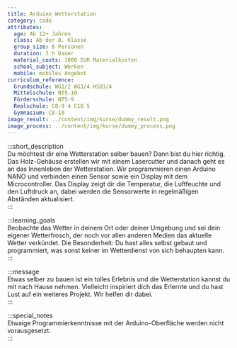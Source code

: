 ```yaml
---
title: Arduino Wetterstation
category: code
attributes:
  age: Ab 12+ Jahren
  class: Ab der 8. Klasse
  group_size: 6 Personen
  duration: 3 h Dauer
  material_costs: 1000 EUR Materialkosten
  school_subject: Werken
  mobile: mobiles Angebot
curriculum_reference:
  Grundschule: WG1/2 WG3/4 HSU3/4  
  Mittelschule: NT5-10
  Förderschule: NT5-9   
  Realschule: C8-9 4 C10 5
  Gymnasium: C8-10
image_result: ../content/img/kurse/dummy_result.png
image_process: ../content/img/kurse/dummy_process.png
---
```

:::short_description  
Du möchtest dir eine Wetterstation selber bauen? Dann bist du hier richtig. Das Holz-Gehäuse erstellen wir mit einem Lasercutter und danach geht es an das Innenleben der Wetterstation. Wir programmieren einen Arduino NANO und verbinden einen Sensor sowie ein Display mit dem Microcontroller. Das Display zeigt dir die Temperatur, die Luftfeuchte und den Luftdruck an, dabei werden die Sensorwerte in regelmäßigen Abständen aktualisiert.        
:::

:::learning_goals  
Beobachte das Wetter in deinem Ort oder deiner Umgebung und sei dein eigener Wetterfrosch, der noch vor allen anderen Medien das aktuelle Wetter verkündet. Die Besonderheit: Du hast alles selbst gebaut und programmiert, was sonst keiner im Wetterdienst von sich behaupten kann.              
:::

:::message  
Etwas selber zu bauen ist ein tolles Erlebnis und die Wetterstation kannst du mit nach Hause nehmen. Vielleicht inspiriert dich das Erlernte und du hast Lust auf ein weiteres Projekt. Wir helfen dir dabei.    
:::  

:::special_notes  
Etwaige Programmierkenntnisse mit der Arduino-Oberfläche werden nicht vorausgesetzt.     
:::
